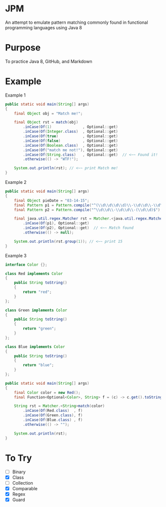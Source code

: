 # JPM

An attempt to emulate pattern matching commonly found in functional programming languages using Java 8

# Purpose

To practice Java 8, GitHub, and Markdown

# Example

Example 1

```java
public static void main(String[] args)
{
    final Object obj = "Match me!";

    final Object rst = match(obj)
        .inCase(Of(1)              , Optional::get)
        .inCase(Of(Integer.class)  , Optional::get)
        .inCase(Of(true)           , Optional::get)
        .inCase(Of(false)          , Optional::get)
        .inCase(Of(Boolean.class)  , Optional::get)
        .inCase(Of("match me not!"), Optional::get)
        .inCase(Of(String.class)   , Optional::get)  // <~~ Found it!
        .otherwise(() -> "WTF!");

    System.out.println(rst); // <~~ print Match me!
}
```

Example 2

```java
public static void main(String[] args)
{
    final Object pieDate = "03-14-15";
    final Pattern p1 = Pattern.compile("^(\\d\\d\\d\\d)\\-\\d\\d\\-\\d\\d$");
    final Pattern p2 = Pattern.compile("^\\d\\d\\-\\d\\d\\-(\\d\\d)$");

    final java.util.regex.Matcher rst = Matcher.<java.util.regex.Matcher.Matcher>match(pieDate)
        .inCase(Of(p1), Optional::get)
        .inCase(Of(p2), Optional::get)  // <~~ Match found
        .otherwise(() -> null);

    System.out.println(rst.group(1)); // <~~ print 15
}
```

Example 3

```java
interface Color {};

class Red implements Color
{
    public String toString()
    {
        return "red";
    }
};

class Green implements Color
{
    public String toString()
    {
        return "green";
    }
};

class Blue implements Color
{
    public String toString()
    {
        return "blue";
    }
};

public static void main(String[] args)
{
    final Color color = new Red();
    final Function<Optional<Color>, String> f = (c) -> c.get().toString();

    String rst = Matcher.<String>match(color)
        .inCase(Of(Red.class)  , f)
        .inCase(Of(Green.class), f)
        .inCase(Of(Blue.class) , f)
        .otherwise(() -> "");

    System.out.println(rst);
}
```

# To Try

- [ ] Binary
- [x] Class
- [ ] Collection
- [x] Comparable
- [x] Regex
- [x] Guard
